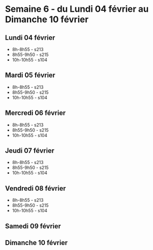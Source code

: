 # Semaine 6 - du Lundi 04 février au Dimanche 10 février


## Lundi 04 février

* 8h-8h55 - s213
* 8h55-9h50 - s215
* 10h-10h55 - s104

## Mardi 05 février

* 8h-8h55 - s213
* 8h55-9h50 - s215
* 10h-10h55 - s104

## Mercredi 06 février

* 8h-8h55 - s213
* 8h55-9h50 - s215
* 10h-10h55 - s104

## Jeudi 07 février

* 8h-8h55 - s213
* 8h55-9h50 - s215
* 10h-10h55 - s104

## Vendredi 08 février

* 8h-8h55 - s213
* 8h55-9h50 - s215
* 10h-10h55 - s104

## Samedi 09 février


## Dimanche 10 février

